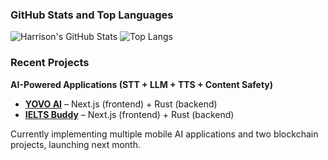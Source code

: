 ### GitHub Stats and Top Languages
![Harrison's GitHub Stats](https://github-readme-stats.vercel.app/api?username=Erio-Harrison&theme=default&count_private=true)
![Top Langs](https://github-readme-stats.vercel.app/api/top-langs/?username=Erio-Harrison&layout=compact&theme=default)

### Recent Projects  
**AI-Powered Applications (STT + LLM + TTS + Content Safety)**  
- **[YOVO AI](https://yovo.ai/main)** – Next.js (frontend) + Rust (backend)  
- **[IELTS Buddy](https://ielts-buddy-hui.netlify.app/)** – Next.js (frontend) + Rust (backend) 

Currently implementing multiple mobile AI applications and two blockchain projects, launching next month.
